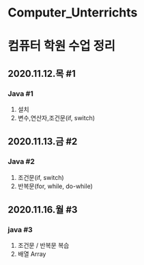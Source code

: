 # Computer_Unterrichts 
# 컴퓨터 학원 수업 정리


## 2020.11.12.목 #1 
### Java #1
1. 설치
2. 변수,연산자,조건문(if, switch)

## 2020.11.13.금 #2
### Java #2
1. 조건문(if, switch)
2. 반복문(for, while, do-while)

## 2020.11.16.월 #3
### java #3
1. 조건문 / 반복문 복습
2. 배열 Array